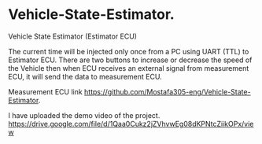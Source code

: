 # Vehicle-State-Estimator.
Vehicle State Estimator (Estimator ECU)

The current time will be injected only once from a PC using UART (TTL) to Estimator ECU.
There are two buttons to increase or decrease the speed of the Vehicle then when ECU receives an external signal from measurement ECU, it will send the data to measurement ECU.


Measurement ECU link https://github.com/Mostafa305-eng/Vehicle-State-Estimator.

I have uploaded the demo video of the project.
https://drive.google.com/file/d/1Qaa0Cukz2jZVhvwEg08dKPNtcZiikOPx/view
